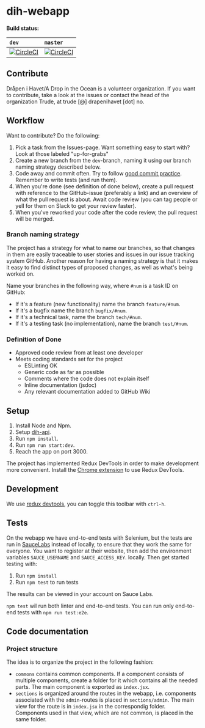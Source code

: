 # dih-webapp

__Build status:__

| `dev` | `master`|
| :--  |:--|
|[![CircleCI](https://circleci.com/gh/dropsintheocean/dih-webapp/tree/dev.svg?style=svg&circle-token=a63cb3349231317b6f5e6d298f3f49a82a7f382a)](https://circleci.com/gh/dropsintheocean/dih-webapp/tree/dev)|[![CircleCI](https://circleci.com/gh/dropsintheocean/dih-webapp/tree/master.svg?style=svg&circle-token=a63cb3349231317b6f5e6d298f3f49a82a7f382a)](https://circleci.com/gh/dropsintheocean/dih-webapp/tree/master)|

## Contribute
Dråpen i Havet/A Drop in the Ocean is a volunteer organization. If you want to contribute, take a look at the issues or contact the head of the organization Trude, at trude [@] drapenihavet [dot] no.


## Workflow
Want to contribute? Do the following:

1. Pick a task from the Issues-page. Want something easy to start with? Look at those labeled "up-for-grabs"
2. Create a new branch  from the `dev`-branch, naming it using our branch naming strategy described below.
3. Code away and commit often. Try to follow [good commit practice](http://chris.beams.io/posts/git-commit/). Remember to write tests (and run them).
4. When you're done (see definition of done below), create a pull request with reference to the GitHub-issue (preferably a link) and an overview of what the pull request is about. Await code review (you can tag people or yell for them on Slack to get your review faster).
5. When you've reworked your code after the code review, the pull request will be merged.

### Branch naming strategy
The project has a strategy for what to name our branches, so that changes in them are easily traceable to user stories and issues in our issue tracking system GitHub. Another reason for having a naming strategy is that it makes it easy to find distinct types of proposed changes, as well as what's being worked on.

Name your branches in the following way, where `#num` is a task ID on GitHub:

* If it's a feature (new functionality) name the branch `feature/#num`.
* If it's a bugfix name the branch `bugfix/#num`.
* If it's a technical task, name the branch `tech/#num`.
* If it's a testing task (no implementation), name the branch `test/#num`.

### Definition of Done
* Approved code review from at least one developer
* Meets coding standards set for the project
    * ESLinting OK
    * Generic code as far as possible
    * Comments where the code does not explain itself
    * Inline documentation (jsdoc)
    * Any relevant documentation added to GitHub Wiki

## Setup

1. Install Node and Npm.
2. Setup [dih-api](http://github.com/capraconsulting/dih-api).
3. Run `npm install`.
4. Run `npm run start:dev`.
5. Reach the app on port 3000.

The project has implemented Redux DevTools in order to make development more convenient. Install the [Chrome extension](https://chrome.google.com/webstore/detail/redux-devtools/lmhkpmbekcpmknklioeibfkpmmfibljd) to use Redux DevTools.

## Development

We use [redux devtools](https://github.com/gaearon/redux-devtools), you can toggle this toolbar with `ctrl-h`.
## Tests
On the webapp we have end-to-end tests with Selenium, but the tests are run in [SauceLabs](https://saucelabs.com) instead of locally, to ensure that they work the same for everyone.  You want to register at their website, then add the environment variables `SAUCE_USERNAME` and `SAUCE_ACCESS_KEY`. locally. Then get started testing with:

1. Run `npm install`
2. Run `npm test` to run tests

The results can be viewed in your account on Sauce Labs.

`npm test` wil run both linter and end-to-end tests. You can run only end-to-end tests with `npm run test:e2e`.

## Code documentation

### Project structure
The idea is to organize the project in the following fashion:

- `commons` contains common components. If a component consists of multiple components, create a folder for it which contains all the needed parts. The main component is exported as `index.jsx`.
- `sections` is organized around the routes in the webapp, i.e. components associated with the `admin`-routes is placed in `sections/admin`. The main view for the route is in `index.jsx` in the correspondig folder. Components used in that view, which are not common, is placed in the same folder.
